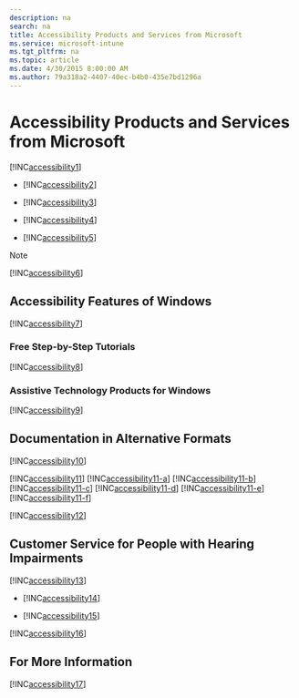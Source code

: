```yaml
---
description: na
search: na
title: Accessibility Products and Services from Microsoft
ms.service: microsoft-intune
ms.tgt_pltfrm: na
ms.topic: article
ms.date: 4/30/2015 8:00:00 AM
ms.author: 79a318a2-4407-40ec-b4b0-435e7bd1296a
---
```

# Accessibility Products and Services from Microsoft
[!INC[accessibility1](../Token/accessibility1_md.md)]

- [!INC[accessibility2](../Token/accessibility2_md.md)]

- [!INC[accessibility3](../Token/accessibility3_md.md)]

- [!INC[accessibility4](../Token/accessibility4_md.md)]

- [!INC[accessibility5](../Token/accessibility5_md.md)]

> [!NOTE]
> [!INC[accessibility6](../Token/accessibility6_md.md)]

## Accessibility Features of Windows
[!INC[accessibility7](../Token/accessibility7_md.md)]

### Free Step-by-Step Tutorials
[!INC[accessibility8](../Token/accessibility8_md.md)]

### Assistive Technology Products for Windows
[!INC[accessibility9](../Token/accessibility9_md.md)]

## Documentation in Alternative Formats
[!INC[accessibility10](../Token/accessibility10_md.md)]

[!INC[accessibility11](../Token/accessibility11_md.md)]
[!INC[accessibility11-a](../Token/accessibility11-a_md.md)]
[!INC[accessibility11-b](../Token/accessibility11-b_md.md)]
[!INC[accessibility11-c](../Token/accessibility11-c_md.md)]
[!INC[accessibility11-d](../Token/accessibility11-d_md.md)]
[!INC[accessibility11-e](../Token/accessibility11-e_md.md)]
[!INC[accessibility11-f](../Token/accessibility11-f_md.md)]

[!INC[accessibility12](../Token/accessibility12_md.md)]

## Customer Service for People with Hearing Impairments
[!INC[accessibility13](../Token/accessibility13_md.md)]

- [!INC[accessibility14](../Token/accessibility14_md.md)]

- [!INC[accessibility15](../Token/accessibility15_md.md)]

[!INC[accessibility16](../Token/accessibility16_md.md)]

## For More Information
[!INC[accessibility17](../Token/accessibility17_md.md)]

